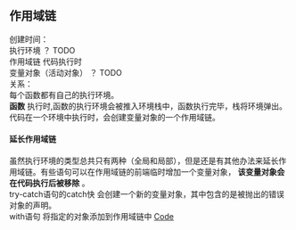 ## 作用域链  
                            
创建时间：  
执行环境                     ？ TODO  
作用域链                     代码执行时  
变量对象（活动对象）          ？ TODO  
关系：  
每个函数都有自己的执行环境。    
__函数__ 执行时,函数的执行环境会被推入环境栈中，函数执行完毕，栈将环境弹出。  
代码在一个环境中执行时，会创建变量对象的一个作用域链。  
#### 延长作用域链  
虽然执行环境的类型总共只有两种（全局和局部），但是还是有其他办法来延长作用域链。有些语句可以在作用域链的前端临时增加一个变量对象， __该变量对象会在代码执行后被移除__ 。     
try-catch语句的catch快  会创建一个新的变量对象，其中包含的是被抛出的错误对象的声明。  
with语句 将指定的对象添加到作用域链中  [Code](https://github.com/yuanxuzhang/javascript-test/blob/master/variable-scope-memory/ExtendScopeChain.js)



